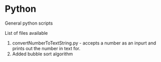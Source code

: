 # Python
General python scripts

List of files available 

1. convertNumberToTextString.py - accepts a number as an inpurt and prints out the number in text for.
2. Added bubble sort algorithm
